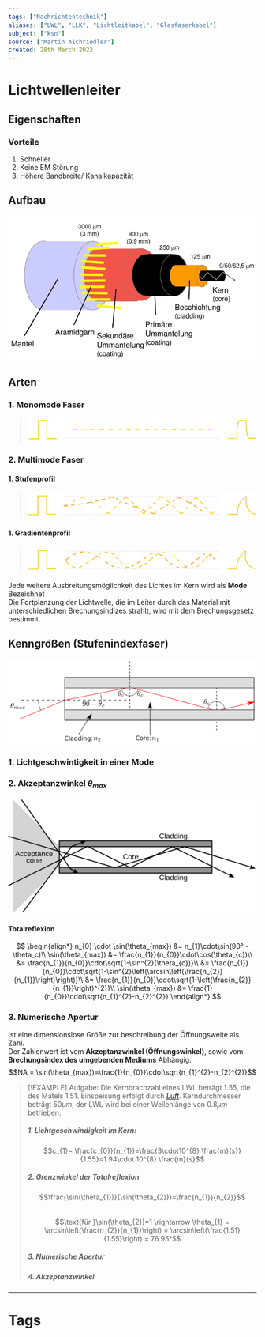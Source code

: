 ```yaml
---
tags: ["Nachrichtentechnik"]
aliases: ["LWL", "LLK", "Lichtleitkabel", "Glasfaserkabel"]
subject: ["ksn"]
source: ["Martin Aichriedler"]
created: 28th March 2022
---
```


# Lichtwellenleiter

## Eigenschaften

### Vorteile

1. Schneller
2. Keine EM Störung
3. Höhere Bandbreite/ [Kanalkapazität](../Netzwerktechnik/Kanalkapazität.md)

## Aufbau

![lwl_aufbau](assets/lwl_aufbau.png)

## Arten

### 1. Monomode Faser

>![monomode_faser](assets/monomode_faser.png)

### 2. Multimode Faser

#### 1. Stufenprofil

>![multimode_stufenp](assets/multimode_stufenp.png)

#### 1. Gradientenprofil

>![multimode_gradienten_p](assets/multimode_gradienten_p.png)

Jede weitere Ausbreitungsmöglichkeit des Lichtes im Kern wird als **Mode** Bezeichnet  
Die Fortplanzung der Lichtwelle, die im Leiter durch das Material mit unterschiedlichen Brechungsindizes strahlt, wird mit dem [Brechungsgesetz](../Physik/Snelliussches%20Brechungsgesetz.md) bestimmt.

## Kenngrößen (Stufenindexfaser)

![Optic_fibre-numerical_aperture_diagram.svg](assets/Optic_fibre-numerical_aperture_diagram.svg.png) 

### 1. Lichtgeschwintigkeit in einer Mode

### 2. Akzeptanzwinkel $\theta_{max}$

 ![Optical-fibre.svg](assets/Optical-fibre.svg.png)

#### Totalreflexion

$$
\begin{align*}
n_{0} \cdot \sin(\theta_{max}) &= n_{1}\cdot\sin(90° -\theta_c)\\
\sin(\theta_{max}) &= \frac{n_{1}}{n_{0}}\cdot\cos(\theta_{c})\\
&= \frac{n_{1}}{n_{0}}\cdot\sqrt{1-\sin^{2}(\theta_{c})}\\
&= \frac{n_{1}}{n_{0}}\cdot\sqrt{1-\sin^{2}\left(\arcsin\left(\frac{n_{2}}{n_{1}}\right)\right)}\\
&= \frac{n_{1}}{n_{0}}\cdot\sqrt{1-\left(\frac{n_{2}}{n_{1}}\right)^{2}}\\
\sin(\theta_{max}) &= \frac{1}{n_{0}}\cdot\sqrt{n_{1}^{2}-n_{2}^{2}}
\end{align*}
$$

### 3. Numerische Apertur

Ist eine dimensionslose Größe zur beschreibung der Öffnungsweite als Zahl.  
Der Zahlenwert ist vom **Akzeptanzwinkel (Öffnungswinkel)**, sowie vom **Brechungsindex des umgebenden Mediums** Abhängig.  
$$NA = \sin(\theta_{max})=\frac{1}{n_{0}}\cdot\sqrt{n_{1}^{2}-n_{2}^{2}}$$

>[!EXAMPLE] Aufgabe: Die Kernbrachzahl eines LWL beträgt $1.55$, die des Matels $1.51$. Einspeisung erfolgt durch *[Luft](../Physik/Lufthülle%20der%20Erde.md)*. Kerndurchmesser beträgt $50\mu m$, der LWL wird bei einer Wellenlänge von $0.8\mu m$ betrieben.
> ##### 1. Lichtgeschwindigkeit im Kern:
> $$c_{1}= \frac{c_{0}}{n_{1}}=\frac{3\cdot10^{8} \frac{m}{s}}{1.55}=1.94\cdot 10^{8} \frac{m}{s}$$
> ##### 2. Grenzwinkel der Totalreflexion
> $$\frac{\sin(\theta_{1})}{\sin(\theta_{2})}=\frac{n_{1}}{n_{2}}$$  
> $$\text{für }\sin(\theta_{2})=1 \rightarrow \theta_{1} = \arcsin\left(\frac{n_{2}}{n_{1}}\right) = \arcsin\left(\frac{1.51}{1.55}\right) = 76.95°$$
> ##### 3. Numerische Apertur
> ##### 4. Akzeptanzwinkel


---

# Tags